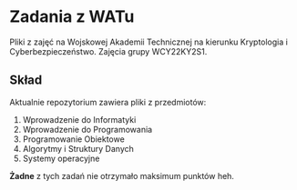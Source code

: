 # Zadania z WATu
Pliki z zajęć na Wojskowej Akademii Technicznej na kierunku Kryptologia i Cyberbezpieczeństwo.
Zajęcia grupy WCY22KY2S1.

## Skład

Aktualnie repozytorium zawiera pliki z przedmiotów:

1. Wprowadzenie do Informatyki
2. Wprowadzenie do Programowania
3. Programowanie Obiektowe
4. Algorytmy i Struktury Danych
5. Systemy operacyjne

**Żadne** z tych zadań nie otrzymało maksimum punktów heh.
